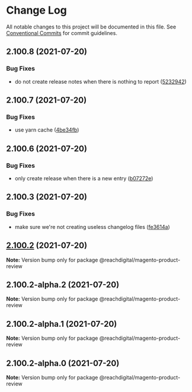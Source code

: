 # Change Log

All notable changes to this project will be documented in this file.
See [Conventional Commits](https://conventionalcommits.org) for commit guidelines.

## 2.100.8 (2021-07-20)


### Bug Fixes

* do not create release notes when there is nothing to report ([5232942](https://github.com/ho-nl/m2-pwa/commit/523294290408f822f40f1f3fec19bbcf825f6526))





## 2.100.7 (2021-07-20)


### Bug Fixes

* use yarn cache ([4be34fb](https://github.com/ho-nl/m2-pwa/commit/4be34fbb56cf528ba346de0cbe2c32d102b9960b))





## 2.100.6 (2021-07-20)


### Bug Fixes

* only create release when there is a new entry ([b07272e](https://github.com/ho-nl/m2-pwa/commit/b07272e4e74ee0bec3677e35ce3ee7e02231971a))





## 2.100.3 (2021-07-20)


### Bug Fixes

* make sure we're not creating useless changelog files ([fe3614a](https://github.com/ho-nl/m2-pwa/commit/fe3614a8480c7f1c68d673da2bb84805112a6643))





## [2.100.2](https://github.com/ho-nl/m2-pwa/compare/@reachdigital/magento-product-review@2.100.2-alpha.2...@reachdigital/magento-product-review@2.100.2) (2021-07-20)

**Note:** Version bump only for package @reachdigital/magento-product-review





## 2.100.2-alpha.2 (2021-07-20)

**Note:** Version bump only for package @reachdigital/magento-product-review





## 2.100.2-alpha.1 (2021-07-20)

**Note:** Version bump only for package @reachdigital/magento-product-review





## 2.100.2-alpha.0 (2021-07-20)

**Note:** Version bump only for package @reachdigital/magento-product-review
